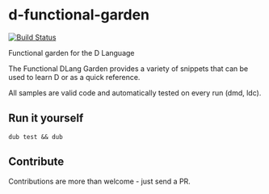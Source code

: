 d-functional-garden
===================

[![Build Status](https://travis-ci.org/greenify/d-functional-garden.svg?branch=master)](https://travis-ci.org/greenify/d-functional-garden)

Functional garden for the D Language

The Functional DLang Garden provides a variety of snippets that can be used to learn D or as a quick reference.

All samples are valid code and automatically tested on every run (dmd, ldc).

Run it yourself
---------------

```
dub test && dub
```

Contribute
----------

Contributions are more than welcome - just send a PR.
